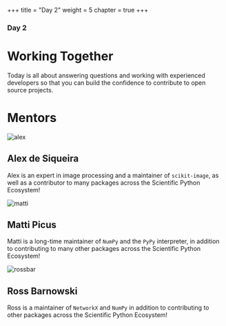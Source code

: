 +++
title = "Day 2"
weight = 5
chapter = true
+++

### Day 2

# Working Together

Today is all about answering questions and working with experienced
developers so that you can build the confidence to contribute to open source
projects.

# Mentors

![alex](https://bids.berkeley.edu/sites/default/files/styles/openberkeley_brand_widgets_rectangle/public/alex-de-siqueira-ob-people-1.5-1-ratio-rectangle.jpg?height=150px)

## Alex de Siqueira

Alex is an expert in image processing and a maintainer of `scikit-image`, as
well as a contributor to many packages across the Scientific Python Ecosystem!

![matti](https://avatars.githubusercontent.com/u/823911?height=150px)

## Matti Picus

Matti is a long-time maintainer of ``NumPy`` and the ``PyPy`` interpreter, in
addition to contributing to many other packages across the Scientific Python
Ecosystem!

![rossbar](https://bids.berkeley.edu/sites/default/files/styles/openberkeley_brand_widgets_rectangle/public/ross-barnowski-ob-people-1.5-1-ratio-rectangle.jpg?height=150px)

## Ross Barnowski

Ross is a maintainer of ``NetworkX`` and ``NumPy`` in addition to contributing
to other packages across the Scientific Python Ecosystem!
